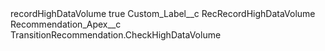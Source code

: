 <?xml version="1.0" encoding="UTF-8"?>
<CustomMetadata xmlns="http://soap.sforce.com/2006/04/metadata" xmlns:xsi="http://www.w3.org/2001/XMLSchema-instance" xmlns:xsd="http://www.w3.org/2001/XMLSchema">
    <label>recordHighDataVolume</label>
    <protected>true</protected>
    <values>
        <field>Custom_Label__c</field>
        <value xsi:type="xsd:string">RecRecordHighDataVolume</value>
    </values>
    <values>
        <field>Recommendation_Apex__c</field>
        <value xsi:type="xsd:string">TransitionRecommendation.CheckHighDataVolume</value>
    </values>
</CustomMetadata>
